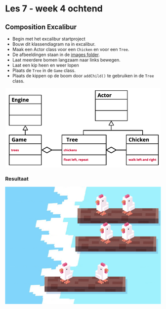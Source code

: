 # Les 7 - week 4 ochtend

## Composition Excalibur

- Begin met het excalibur startproject
- Bouw dit klassendiagram na in excalibur.
- Maak een Actor class voor een `Chicken` en voor een `Tree`.
- De afbeeldingen staan in de [images folder](../images/).
- Laat meerdere bomen langzaam naar links bewegen.
- Laat een kip heen en weer lopen
- Plaats de `Tree` in de `Game` class.
- Plaats de kippen op de boom door `addChild()` te gebruiken in de `Tree` class.

![composition](../images/les6b.png)

### Resultaat

![result](../images/chicken-result.png)

<Br>
<Br>
<Br>
